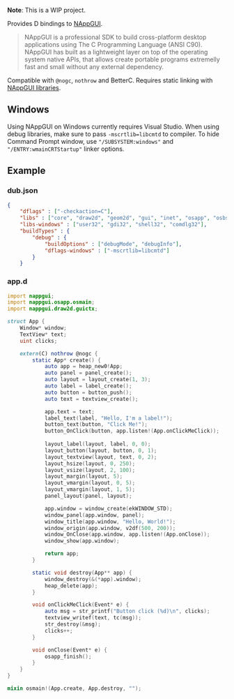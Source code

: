 **Note**: This is a WIP project.

Provides D bindings to [NAppGUI](https://nappgui.com/en/home/web/home.html). 

> NAppGUI is a professional SDK to build cross-platform desktop applications using The C Programming Language (ANSI C90). 
> NAppGUI has built as a lightweight layer on top of the operating system native APIs, that allows create portable programs 
> extremelly fast and small without any external dependency.

Compatible with `@nogc`, `nothrow` and BetterC. Requires static linking with [NAppGUI libraries](https://nappgui.com/en/download/download.html). 

## Windows
Using NAppGUI on Windows currently requires Visual Studio. When using debug libraries, make sure to pass `-mscrtlib=libcmtd` to compiler. To hide 
Command Prompt window, use `"/SUBSYSTEM:windows"` and `"/ENTRY:wmainCRTStartup"` linker options.

## Example
### dub.json
```JSON
{
    "dflags" : ["-checkaction=C"],
    "libs" : ["core", "draw2d", "geom2d", "gui", "inet", "osapp", "osbs", "osgui", "sewer"],
    "libs-windows" : ["user32", "gdi32", "shell32", "comdlg32"],
    "buildTypes" : {
        "debug" : {
            "buildOptions" : ["debugMode", "debugInfo"],
            "dflags-windows" : ["-mscrtlib=libcmtd"]
        }
    }
```
### app.d
```D
import nappgui;
import nappgui.osapp.osmain;
import nappgui.draw2d.guictx;

struct App {
    Window* window;
    TextView* text;
    uint clicks;

    extern(C) nothrow @nogc {
        static App* create() {
            auto app = heap_new0!App;
            auto panel = panel_create();
            auto layout = layout_create(1, 3);
            auto label = label_create();
            auto button = button_push();
            auto text = textview_create();

            app.text = text;
            label_text(label, "Hello, I'm a label!");
            button_text(button, "Click Me!");
            button_OnClick(button, app.listen!(App.onClickMeClick));
            
            layout_label(layout, label, 0, 0);
            layout_button(layout, button, 0, 1);
            layout_textview(layout, text, 0, 2);
            layout_hsize(layout, 0, 250);
            layout_vsize(layout, 2, 100);
            layout_margin(layout, 5);
            layout_vmargin(layout, 0, 5);
            layout_vmargin(layout, 1, 5);
            panel_layout(panel, layout);

            app.window = window_create(ekWINDOW_STD);
            window_panel(app.window, panel);
            window_title(app.window, "Hello, World!");
            window_origin(app.window, v2df(500, 200));
            window_OnClose(app.window, app.listen!(App.onClose));
            window_show(app.window);

            return app;
        }

        static void destroy(App** app) {
            window_destroy(&(*app).window);
            heap_delete(app);
        }

        void onClickMeClick(Event* e) {
            auto msg = str_printf("Button click (%d)\n", clicks);
            textview_writef(text, tc(msg));
            str_destroy(&msg);
            clicks++;
        }

        void onClose(Event* e) {
            osapp_finish();
        }
    }
}

mixin osmain!(App.create, App.destroy, "");
```
